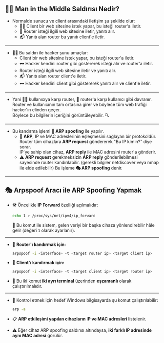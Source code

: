 ## 🕵️‍♂️ Man in the Middle Saldırısı Nedir?
- Normalde sunucu ve client arasındaki iletişim şu şekilde olur:
	- 🧑‍💻 Client bir web sitesine istek yapar, bu isteği router'a iletir.
	- 📡 Router isteği ilgili web sitesine iletir, yanıtı alır.
	- 📬 Yanıtı alan router bu yanıtı client'e iletir.
---
- 🧑‍💻 Bu saldırı ile hacker şunu amaçlar:
	- Client bir web sitesine istek yapar, bu isteği router'a iletir.
	- 🕶️ Hacker kendini router gibi göstererek isteği alır ve router'a iletir.
	- Router isteği ilgili web sitesine iletir ve yanıtı alır.
	- 📬 Yanıtı alan router client'e iletir.
	- 🕶️ Hacker kendini client gibi göstererek yanıtı alır ve client'e iletir.
---
- Yani 🧑‍💻 kullanıcıya karşı router, 📡 router'a karşı kullanıcı gibi davranır.  
  Router ve kullanıcının tam ortasına girer ve böylece tüm web trafiği hacker'ın elinden geçer.  
  Böylece bu bilgilerin içeriğini görüntüleyebilir. 🔍
---
- Bu kandırma işlemi **🧬 ARP spoofing** ile yapılır.
	- 🧾 **ARP**, IP ve MAC adreslerinin eşleşmesini sağlayan bir protokoldür.  
	  Router tüm cihazlara **ARP request** göndererek "Bu IP kimin?" diye sorar.  
	  IP'ye sahip olan cihaz, **ARP reply** ile MAC adresini router'a gönderir.
	- ⚠️ **ARP request** gerekmeksizin **ARP reply** gönderilebilmesi sayesinde router kandırılabilir. (gerekli bilgiler netdiscover veya nmap ile elde edilebilir) 
	  Bu işleme **🎭 ARP spoofing** denir.

---

## 🎭 Arpspoof Aracı ile ARP Spoofing Yapmak

- 🛠️ Öncelikle **IP Forward** özelliği açılmalıdır:
  ```bash
  echo 1 > /proc/sys/net/ipv4/ip_forward
  ```
  📌 Bu komut ile sistem, gelen veriyi bir başka cihaza yönlendirebilir hâle gelir (değeri `1` olarak ayarlanır).

---

- 🔁 **Router'ı kandırmak için:**
  ```bash
  arpspoof -i <interface> -t <target router ip> <target client ip>
  ```

- 🔁 **Client'ı kandırmak için:**
  ```bash
  arpspoof -i <interface> -t <target client ip> <target router ip>
  ```

- 🧪 Bu iki komut **iki ayrı terminal** üzerinden **eşzamanlı** olarak çalıştırılmalıdır.

---

- 🧾 Kontrol etmek için hedef Windows bilgisayarda şu komut çalıştırılabilir:
  ```bash
  arp -a
  ```
- 📋 **ARP etkileşimi yapılan cihazların IP ve MAC adresleri** listelenir.

- ⚠️ Eğer cihaz ARP spoofing saldırısı altındaysa, **iki farklı IP adresinde aynı MAC adresi** görülür.
